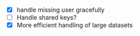 - [x] handle missing user gracefully
- [ ] Handle shared keys?
- [x] More efficient handling of large datasets